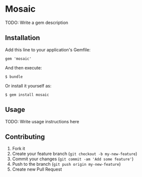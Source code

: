 # Mosaic

TODO: Write a gem description

## Installation

Add this line to your application's Gemfile:

    gem 'mosaic'

And then execute:

    $ bundle

Or install it yourself as:

    $ gem install mosaic

## Usage

TODO: Write usage instructions here

## Contributing

1. Fork it
2. Create your feature branch (`git checkout -b my-new-feature`)
3. Commit your changes (`git commit -am 'Add some feature'`)
4. Push to the branch (`git push origin my-new-feature`)
5. Create new Pull Request

